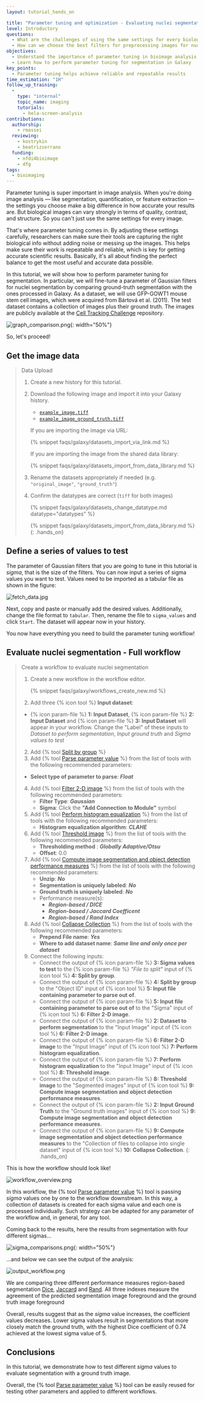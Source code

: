 ```yaml
---
layout: tutorial_hands_on

title: "Parameter tuning and optimization - Evaluating nuclei segmentation with Galaxy"
level: Introductory
questions:
  - What are the challenges of using the same settings for every biological image, and how does parameter tuning address these challenges?
  - How can we choose the best filters for preprocessing images for nuclei segmentation?
objectives:
  - Understand the importance of parameter tuning in bioimage analysis for achieving accurate results
  - Learn how to perform parameter tuning for segmentation in Galaxy
key_points:
  - Parameter tuning helps achieve reliable and repeatable results
time_estimation: "1H"
follow_up_training:
  -
    type: "internal"
    topic_name: imaging
    tutorials:
      - hela-screen-analysis
contributions:
  authorship:
    - rmassei
  reviewing:
    - kostrykin
    - beatrizserrano
  funding:
    - nfdi4bioimage
    - dfg
tags:
  - bioimaging
---
```



Parameter tuning is super important in image analysis. 
When you're doing image analysis — like segmentation, quantification, or feature extraction — the settings you choose make a big difference in how accurate your results are. 
But biological images can vary strongly in terms of quality, contrast, and structure. 
So you can't just use the same settings for every image. 

That's where parameter tuning comes in. 
By adjusting these settings carefully, researchers can make sure their tools are capturing the right biological info without adding noise or messing up the images. 
This helps make sure their work is repeatable and reliable, which is key for getting accurate scientific results. 
Basically, it's all about finding the perfect balance to get the most useful and accurate data possible.

In this tutorial, we will show how to perform parameter tuning for segmentation. In particular, we will fine-tune a parameter of Gaussian filters for nuclei segmentation by
comparing ground-truth segmentation with the ones processed in Galaxy. As a dataset,
we will use GFP-GOWT1 mouse stem cell images, which were acquired from Bártová et al. (2011).
The test dataset contains a collection of images plus their ground truth. The images are
publicly available at the [Cell Tracking Challenge](https://celltrackingchallenge.net/2d-datasets/) repository.

![graph_comparison.png](../../images/parameter-tuning/graph_comparison.png){: width="50%"}

So, let's proceed!

## Get the image data

> <hands-on-title>Data Upload</hands-on-title>
>
> 1. Create a new history for this tutorial.
>
> 2. Download the following image and import it into your Galaxy history.
>    - [`example_image.tiff`](../../tutorials/parameter-tuning/workflows/test-data/example_image.tiff)
>    - [`example_image_ground_truth.tiff`](../../tutorials/parameter-tuning/workflows/test-data/example_image_ground_truth.tiff)
>    
>    If you are importing the image via URL:
>
>    {% snippet faqs/galaxy/datasets_import_via_link.md %}
>
>    If you are importing the image from the shared data library:
>
>    {% snippet faqs/galaxy/datasets_import_from_data_library.md %}
>
> 3. Rename the datasets appropriately if needed (e.g. `"original_image"`, `"ground_truth"`)
>
> 4. Confirm the datatypes are correct (`tiff` for both images)
>
>    {% snippet faqs/galaxy/datasets_change_datatype.md datatype="datatypes" %}
> 
>    {% snippet faqs/galaxy/datasets_import_from_data_library.md %}
{: .hands_on}


## Define a series of values to test

The parameter of Gaussian filters that you are going to tune in this tutorial is *sigma*, that is the size of the filters. You can now input a series of sigma values you want to test. Values need to be imported as a tabular file as
shown in the figure:

![fetch_data.jpg](../../images/parameter-tuning/fetch_data.jpg)

Next, copy and paste or manually add the desired values. Additionally, change the file format to `tabular`. Then, rename the file to `sigma_values` and click `Start`.
The dataset will appear now in your history.


You now have everything you need to build the parameter tuning workflow!

## Evaluate nuclei segmentation - Full workflow

> <hands-on-title>Create a workflow to evaluate nuclei segmentation</hands-on-title>
>
> 1. Create a new workflow in the workflow editor.
>
>    {% snippet faqs/galaxy/workflows_create_new.md %}
>
> 
> 2. Add three {% icon tool %} **Input dataset**:
> - {% icon param-file %} **1: Input Dataset**, {% icon param-file %} **2: Input Dataset** and {% icon param-file %} **3: Input Dataset** will appear in your workflow. 
> Change the "Label" of these inputs to *Dataset to perform segmentation*, *Input ground truth* and *Sigma values to test*
> 2. Add {% tool [Split by group](toolshed.g2.bx.psu.edu/repos/bgruening/split_file_on_column/tp_split_on_column/0.6) %} 
> 3. Add {% tool [Parse parameter value](param_value_from_file) %} from the list of tools with the following recommended parameters:
>   - **Select type of parameter to parse**: ***Float***
> 4. Add {% tool [Filter 2-D image](toolshed.g2.bx.psu.edu/repos/imgteam/2d_simple_filter/ip_filter_standard/1.12.0+galaxy1) %} from the list of tools with the following recommended parameters: 
>    - **Filter Type**: ***Gaussian*** 
>    - **Sigma**: Click the **"Add Connection to Module"** symbol
> 5. Add {% tool [Perform histogram equalization](toolshed.g2.bx.psu.edu/repos/imgteam/2d_histogram_equalization/ip_histogram_equalization/0.18.1+galaxy0) %} from the list of tools with the following recommended parameters:
>    - **Histogram equalization algorithm**: ***CLAHE***
> 6. Add {% tool [Threshold image](toolshed.g2.bx.psu.edu/repos/imgteam/2d_auto_threshold/ip_threshold/0.18.1+galaxy3) %} from the list of tools with the following recommended parameters:
>    - **Thresholding method** : ***Globally Adaptive/Otsu***
>    - **Offset**: 0.0
> 7. Add {% tool [Compute image segmentation and object detection performance measures](toolshed.g2.bx.psu.edu/repos/imgteam/segmetrics/ip_segmetrics/1.4.0-2) %} from the list of tools with the following recommended parameters:
>    - **Unzip**: ***No***
>    - **Segmentation is uniquely labeled**: ***No***
>    - **Ground truth is uniquely labeled**: ***No***
>    - Performance measure(s):
>      - ***Region-based / DICE***
>      - ***Region-based / Jaccard Coefficent***
>      - ***Region-based / Rand Index***
> 8. Add {% tool [Collapse Collection](toolshed.g2.bx.psu.edu/repos/nml/collapse_collections/collapse_dataset/5.1.0) %} from the list of tools with the following recommended parameters:
>    - **Prepend File name**: ***Yes***
>    - **Where to add dataset name**: ***Same line and only once per dataset***
> 9. Connect the following inputs:
>     - Connect the output of {% icon param-file %} **3: Sigma values to test** to the {% icon param-file %} *"File to split"*
>     input of {% icon tool %} **4: Split by group**.
>     - Connect the output of {% icon param-file %} **4: Split by group** to the "Object ID"
>     input of {% icon tool %} **5: Input file containing parameter to parse out of**. 
>     - Connect the output of {% icon param-file %} **5: Input file containing parameter to parse out of** to the "Sigma"
>     input of {% icon tool %} **6: Filter 2-D image**. 
>     - Connect the output of {% icon param-file %} **2: Dataset to perform segmentation** to the "Input Image"
>     input of {% icon tool %} **6: Filter 2-D image**. 
>     - Connect the output of {% icon param-file %} **6: Filter 2-D image** to the "Input Image"
>     input of {% icon tool %} **7: Perform histogram equalization**. 
>     - Connect the output of {% icon param-file %} **7: Perform histogram equalization** to the "Input Image"
>     input of {% icon tool %} **8: Threshold image**. 
>     - Connect the output of {% icon param-file %} **8: Threshold image** to the "Segmented images"
>     input of {% icon tool %} **9: Compute image segmentation and object detection performance measures**. 
>     - Connect the output of {% icon param-file %} **2: Input Ground Truth** to the "Ground truth images"
>     input of {% icon tool %} **9: Compute image segmentation and object detection performance measures**. 
>     - Connect the output of {% icon param-file %} **9: Compute image segmentation and object detection performance measures** to the "Collection of files to collapse into single dataset"
>     input of {% icon tool %} **10: Collapse Collection**.
{: .hands_on}


This is how the workflow should look like!

![workflow_overview.png](../../images/parameter-tuning/workflow_overview.png)

In this workflow, the {% tool [Parse parameter value](param_value_from_file) %} tool is passing *sigma* values one by one to the workflow downstream. In this way, a collection
of datasets is created for each sigma value and each one is processed individually.
Such strategy can be adapted for any parameter of the workflow and, in general, for any tool.

Coming back to the results, here the results from segmentation with four different sigmas...

![sigma_comparisons.png](../../images/parameter-tuning/sigma_comparisons.png){: width="50%"}


...and below we can see the output of the analysis:

![output_workflow.png](../../images/parameter-tuning/output_workflow.png)

We are comparing three different performance measures region-based segmentation [Dice](https://en.wikipedia.org/wiki/Dice-S%C3%B8rensen_coefficient), 
[Jaccard](https://en.wikipedia.org/wiki/Jaccard_index) and [Rand](https://en.wikipedia.org/wiki/Rand_index).
All three indexes measure the agreement of the predicted segmentation image foreground and
the ground truth image foreground


Overall, results suggest that as the *sigma* value increases,
the coefficient values decreases. Lower sigma values result in segmentations 
that more closely match the ground truth, with the highest Dice coefficient of 
0.74 achieved at the lowest sigma value of 5.

## Conclusions

In this tutorial, we demonstrate how to test different *sigma* values to 
evaluate segmentation with a ground truth image. 

Overall, the {% tool [Parse parameter value](param_value_from_file) %} tool 
can be easily reused for testing other parameters and applied to different workflows.